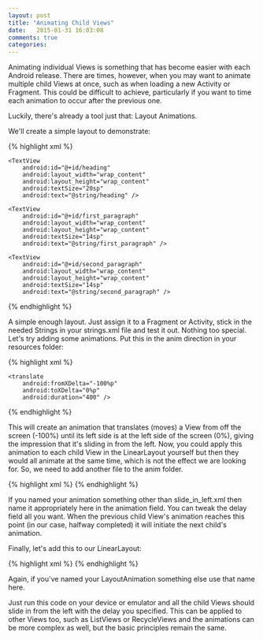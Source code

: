 ```yaml
---
layout: post
title: "Animating Child Views"
date:   2015-01-31 16:03:08
comments: true
categories: 
---
```

Animating individual Views is something that has become easier with each Android release. There are times, however, when you may want to animate multiple child Views at once, such as when loading a new Activity or Fragment. This could be difficult to achieve, particularly if you want to time each animation to occur after the previous one. 

Luckily, there's already a tool just that: Layout Animations.

<!-- more -->

We'll create a simple layout to demonstrate:

{% highlight xml %}
<LinearLayout
    xlmns:android="http://schemas.android.com/apk/res/android"
    android:layout_width="match_parent"
    android:layout_height="match_parent"
    android:orientation="vertical" >

    <TextView
        android:id="@+id/heading"
        android:layout_width="wrap_content"
        android:layout_height="wrap_content"
        android:textSize="20sp"
        android:text="@string/heading" />

    <TextView
        android:id="@+id/first_paragraph"
        android:layout_width="wrap_content"
        android:layout_height="wrap_content"
        android:textSize="14sp"
        android:text="@string/first_paragraph" />

    <TextView
        android:id="@+id/second_paragraph"
        android:layout_width="wrap_content"
        android:layout_height="wrap_content"
        android:textSize="14sp"
        android:text="@string/second_paragraph" />

</LinearLayout>
{% endhighlight %}

A simple enough layout. Just assign it to a Fragment or Activity, stick in the needed Strings in your strings.xml file and test it out. Nothing too special. Let's try adding some animations. Put this in the anim direction in your resources folder:

{% highlight xml %}
<?xml version="1.0" encoding="utf-8"?>
<set
    xmlns:android="http://schemas.android.com/apk/res/android"
    android:interpolator="@android:anim/linear_interpolator"
    android:fillAfter="true" >

    <translate
        android:fromXDelta="-100%p"
        android:toXDelta="0%p"
        android:duration="400" />

</set>
{% endhighlight %}

This will create an animation that translates (moves) a View from off the screen (-100%) until its left side is at the left side of the screen (0%), giving the impression that it's sliding in from the left. Now, you could apply this animation to each child View in the LinearLayout yourself but then they would all animate at the same time, which is not the effect we are looking for. So, we need to add another file to the anim folder.

{% highlight xml %}
<layoutAnimation 
    xmlns:android="http://schemas.android.com/apk/res/android"
    android:delay="50%"
    android:animation="@anim/slide_in_left" />
{% endhighlight %}

If you named your animation something other than slide_in_left.xml then name it appropriately here in the animation field. You can tweak the delay field all you want. When the previous child View's animation reaches this point (in our case, halfway completed) it will initiate the next child's animation.

Finally, let's add this to our LinearLayout:

{% highlight xml %}
<LinearLayout
    xlmns:android="http://schemas.android.com/apk/res/android"
    android:layout_width="match_parent"
    android:layout_height="match_parent"
    android:orientation="vertical"
    android:layoutAnimation="@anim/linearlayout_enter" >
{% endhighlight %}

Again, if you've named your LayoutAnimation something else use that name here.

Just run this code on your device or emulator and all the child Views should slide in from the left with the delay you specified. This can be applied to other Views too, such as ListViews or RecycleViews and the animations can be more complex as well, but the basic principles remain the same.
